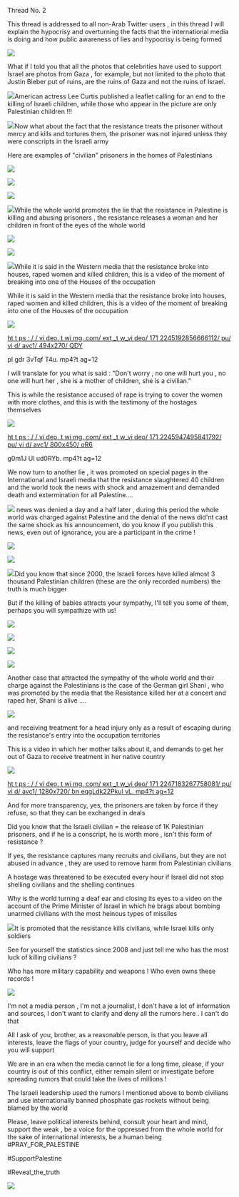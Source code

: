﻿Thread No. 2

This thread is addressed to all non-Arab Twitter users , in this thread I will explain the hypocrisy and overturning the facts that the international media is doing and how public awareness of lies and hypocrisy is being formed

![](../../threadsimages/second/002.jpeg)

What if I told you that all the photos that celebrities have used to support Israel are photos from Gaza , for example, but not limited to the photo that Justin Bieber put of ruins, are the ruins of Gaza and not the ruins of Israel.

![](../../threadsimages/second/003.jpeg)American actress Lee Curtis published a leaflet calling for an end to the killing of Israeli children, while those who appear in the picture are only Palestinian children !!!

![](../../threadsimages/second/004.jpeg)Now what about the fact that the resistance treats the prisoner without mercy and kills and tortures them, the prisoner was not injured unless they were conscripts in the Israeli army

Here are examples of "civilian" prisoners in the homes of Palestinians

![](../../threadsimages/second/005.jpeg)

![](../../threadsimages/second/006.jpeg)

![](../../threadsimages/second/007.jpeg)

![](../../threadsimages/second/008.jpeg)While the whole world promotes the lie that the resistance in Palestine is killing and abusing prisoners , the resistance releases a woman and her children in front of the eyes of the whole world

![](../../threadsimages/second/009.jpeg)

![](../../threadsimages/second/010.jpeg)

![](../../threadsimages/second/011.jpeg)While it is said in the Western media that the resistance broke into houses, raped women and killed children, this is a video of the moment of breaking into one of the Houses of the occupation

While it is said in the Western media that the resistance broke into houses, raped women and killed children, this is a video of the moment of breaking into one of the Houses of the occupation

![](../../threadsimages/second/012.png)

[ht t ps : / / vi deo. t wi mg. com/ ext \_t w_vi deo/ 171 2245192856666112/ pu/ vi d/ avc1/ 494x270/ QDY](https://video.twimg.com/ext_tw_video/1712245192856666112/pu/vid/avc1/494x270/QDYplgdr3vTqfT4u.mp4?tag=12)

pl gdr 3vTqf T4u. mp4?t ag=12

I will translate for you what is said : "Don't worry , no one will hurt you , no one will hurt her , she is a mother of children, she is a civilian."

This is while the resistance accused of rape is trying to cover the women with more clothes, and this is with the testimony of the hostages themselves

![](../../threadsimages/second/013.jpeg)

[ht t ps : / / vi deo. t wi mg. com/ ext \_t w_vi deo/ 171 2245947495841792/ pu/ vi d/ avc1/ 800x450/ oR6](https://video.twimg.com/ext_tw_video/1712245947495841792/pu/vid/avc1/800x450/oR6g0m1JUlud0RYb.mp4?tag=12)

g0m1J Ul ud0RYb. mp4?t ag=12

We now turn to another lie , it was promoted on special pages in the International and Israeli media that the resistance slaughtered 40 children and the world took the news with shock and amazement and demanded death and extermination for all Palestine....

![](../../threadsimages/second/014.jpeg) news was denied a day and a half later , during this period the whole world was charged against Palestine and the denial of the news did'nt cast the same shock as his announcement, do you know if you publish this news, even out of ignorance, you are a participant in the crime !

![](../../threadsimages/second/015.jpeg)

![](../../threadsimages/second/016.jpeg)

![](../../threadsimages/second/017.jpeg)Did you know that since 2000, the Israeli forces have killed almost 3 thousand Palestinian children (these are the only recorded numbers) the truth is much bigger

But if the killing of babies attracts your sympathy, I'll tell you some of them, perhaps you will sympathize with us!

![](../../threadsimages/second/018.jpeg)

![](../../threadsimages/second/019.jpeg)

![](../../threadsimages/second/020.jpeg)

![](../../threadsimages/second/021.jpeg)

Another case that attracted the sympathy of the whole world and their charge against the Palestinians is the case of the German girl Shani , who was promoted by the media that the Resistance killed her at a concert and raped her, Shani is alive ....

![](../../threadsimages/second/022.jpeg)

and receiving treatment for a head injury only as a result of escaping during the resistance's entry into the occupation territories

This is a video in which her mother talks about it, and demands to get her out of Gaza to receive treatment in her native country

![](../../threadsimages/second/023.jpeg)

[ht t ps : / / vi deo. t wi mg. com/ ext \_t w_vi deo/ 171 2247183267758081/ pu/ vi d/ avc1/ 1280x720/ bn eqgLdk22Pkul vL. mp4?t ag=12](https://video.twimg.com/ext_tw_video/1712247183267758081/pu/vid/avc1/1280x720/bneqgLdk22PkulvL.mp4?tag=12)

And for more transparency, yes, the prisoners are taken by force if they refuse, so that they can be exchanged in deals

Did you know that the Israeli civilian = the release of 1K Palestinian prisoners, and if he is a conscript, he is worth more , isn't this form of resistance ?

If yes, the resistance captures many recruits and civilians, but they are not abused in advance , they are used to remove harm from Palestinian civilians

A hostage was threatened to be executed every hour if Israel did not stop shelling civilians and the shelling continues

Why is the world turning a deaf ear and closing its eyes to a video on the account of the Prime Minister of Israel in which he brags about bombing unarmed civilians with the most heinous types of missiles

![](../../threadsimages/second/024.jpeg)It is promoted that the resistance kills civilians, while Israel kills only soldiers

See for yourself the statistics since 2008 and just tell me who has the most luck of killing civilians ?

Who has more military capability and weapons ! Who even owns these records !

![](../../threadsimages/second/025.jpeg)

I'm not a media person , I'm not a journalist, I don't have a lot of information and sources, I don't want to clarify and deny all the rumors here . I can't do that

All I ask of you, brother, as a reasonable person, is that you leave all interests, leave the flags of your country, judge for yourself and decide who you will support

We are in an era when the media cannot lie for a long time, please, if your country is out of this conflict, either remain silent or investigate before spreading rumors that could take the lives of millions !

The Israeli leadership used the rumors I mentioned above to bomb civilians and use internationally banned phosphate gas rockets without being blamed by the world

Please, leave political interests behind, consult your heart and mind, support the weak , be a voice for the oppressed from the whole world for the sake of international interests, be a human being #PRAY_FOR_PALESTINE

#SupportPalestine

#Reveal_the_truth

![](../../threadsimages/second/026.jpeg)
